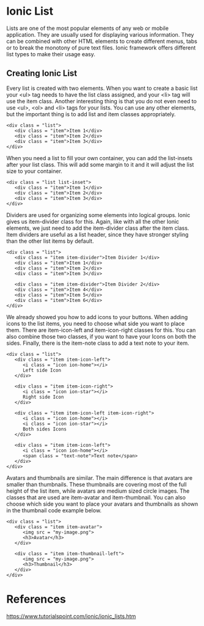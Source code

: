 # Ionic List

Lists are one of the most popular elements of any web or mobile application. They are usually used for displaying various information. They can be combined with other HTML elements to create different menus, tabs or to break the monotony of pure text files. Ionic framework offers different list types to make their usage easy.

## Creating Ionic List
Every list is created with two elements. When you want to create a basic list your \<ul> tag needs to have the list class assigned, and your \<li> tag will use the item class. Another interesting thing is that you do not even need to use \<ul>, \<ol> and \<li> tags for your lists. You can use any other elements, but the important thing is to add list and item classes appropriately.
```
<div class = "list">
   <div class = "item">Item 1</div>
   <div class = "item">Item 2</div>
   <div class = "item">Item 3</div>
</div>
```

When you need a list to fill your own container, you can add the list-insets after your list class. This will add some margin to it and it will adjust the list size to your container.
```
<div class = "list list-inset">
   <div class = "item">Item 1</div>
   <div class = "item">Item 2</div>
   <div class = "item">Item 3</div>
</div>
```

Dividers are used for organizing some elements into logical groups. Ionic gives us item-divider class for this. Again, like with all the other Ionic elements, we just need to add the item-divider class after the item class. Item dividers are useful as a list header, since they have stronger styling than the other list items by default.
```
<div class = "list">
   <div class = "item item-divider">Item Divider 1</div>
   <div class = "item">Item 1</div>
   <div class = "item">Item 2</div>
   <div class = "item">Item 3</div>

   <div class = "item item-divider">Item Divider 2</div>
   <div class = "item">Item 4</div>
   <div class = "item">Item 5</div>
   <div class = "item">Item 6</div>
</div>
```

We already showed you how to add icons to your buttons. When adding icons to the list items, you need to choose what side you want to place them. There are item-icon-left and item-icon-right classes for this. You can also combine those two classes, if you want to have your Icons on both the sides. Finally, there is the item-note class to add a text note to your item.
```
<div class = "list">
   <div class = "item item-icon-left">
      <i class = "icon ion-home"></i>
      Left side Icon
   </div>

   <div class = "item item-icon-right">
      <i class = "icon ion-star"></i>
      Right side Icon
   </div>

   <div class = "item item-icon-left item-icon-right">
      <i class = "icon ion-home"></i>
      <i class = "icon ion-star"></i>
      Both sides Icons
   </div>

   <div class = "item item-icon-left">
      <i class = "icon ion-home"></i>
      <span class = "text-note">Text note</span>
   </div>
</div>
```

Avatars and thumbnails are similar. The main difference is that avatars are smaller than thumbnails. These thumbnails are covering most of the full height of the list item, while avatars are medium sized circle images. The classes that are used are item-avatar and item-thumbnail. You can also choose which side you want to place your avatars and thumbnails as shown in the thumbnail code example below.
```
<div class = "list">
   <div class = "item item-avatar">
      <img src = "my-image.png">
      <h3>Avatar</h3>
   </div>

   <div class = "item item-thumbnail-left">
      <img src = "my-image.png">
      <h3>Thumbnail</h3>
   </div>
</div>
```

# References
https://www.tutorialspoint.com/ionic/ionic_lists.htm
